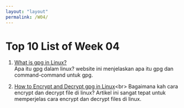 ```yaml
---
layout: "layout"
permalink: /W04/
---
```


# Top 10 List of Week 04

1. [What is gpg in Linux?](https://www.tutorialspoint.com/unix_commands/gpg.html)<br>
Apa itu gpg dalam linux? website ini menjelaskan apa itu gpg dan command-command untuk gpg.

2. [How to Encrypt and Decrypt gpg in Linux](https://www.howtogeek.com/427982/how-to-encrypt-and-decrypt-files-with-gpg-on-linux/#:~:text=GnuPrivacy%20Guard%20(GPG)%20allows%20you,Pretty%20Good%20Privacy%20(PGP).)<br>
Bagaimana kah cara encrypt dan decrypt file di linux? Artikel ini sangat tepat untuk memperjelas cara encrypt dan decrypt files di linux.
